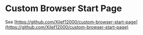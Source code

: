 # Custom Browser Start Page

See [https://github.com/Xilef12000/custom-browser-start-page](https://github.com/Xilef12000/custom-browser-start-page)